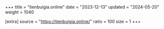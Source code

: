 +++
title = "tienbuigia.online"
date = "2023-12-13"
updated = "2024-05-20"
weight = 1040

[extra]
source = "https://tienbuigia.online/"
ratio = 100
size = 1
+++
